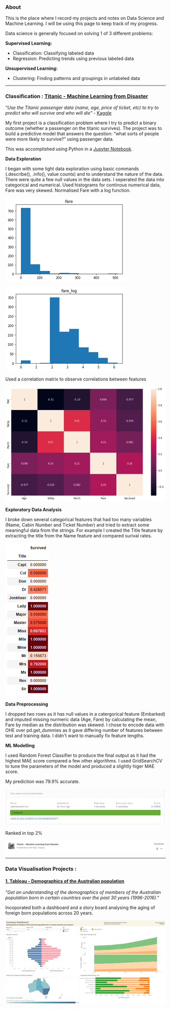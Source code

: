 ### About

This is the place where I record my projects and notes on Data Science and Machine Learning.  I will be using this page to keep track of my progress.

Data science is generally focused on solving 1 of 3 different problems:

**Supervised Learning:**
-	Classification: Classifying labeled data
-	Regression: Predicting trends using previous labeled data

**Unsupervised Learning:**
-	Clustering: Finding patterns and groupings in unlabeled data


-------------------------



### Classification : [Titanic - Machine Learning from Disaster](https://github.com/rx229/Tony_Portfolio/tree/main/Titanic)

*"Use the Titanic passenger data (name, age, price of ticket, etc) to try to predict who will survive and who will die"* - [Kaggle](https://www.kaggle.com/c/titanic)

My first project is a classification problem where I try to predict a binary outcome (whether a passenger on the titanic survives). The project was to build a predictive model that answers the question: “what sorts of people were more likely to survive?” using passenger data.

This was accomplished using Python in a [Jupyter Notebook](https://github.com/rx229/Tony_Portfolio/blob/main/Titanic/Titanic.ipynb). 


**Data Exploration**

I began with some light data exploration using basic commands (.describe(), .info(), value counts) and to understand the nature of the data. There were quite a few null values in the data sets.
I seperated the data into categorical and numerical.
Used histograms for continous numerical data, Fare was very skewed. Normalised Fare with a log function.


![image1](Images/skewed2.png)

![image2](Images/normal.png)

Used a correlation matrix to observe correlations between features

![image3](Images/Correlation%20Matrix.png)

**Exploratory Data Analysis**

I broke down several categorical features that had too many variables (Name, Cabin Number and Ticket Number) and tried to extract some meaningful data from the strings. For example I created the Title feature by extracting the title from the Name feature and compared surival rates.

![image4](Images/Feature.PNG)

**Data Preprocessing**

I dropped two rows as it has null values in a catergorical feature (Embarked) and imputed missing nurmeric data (Age, Fare) by calculating the mean, Fare by median as the distribution was skewed.
I chose to encode data with OHE over pd.get_dummies as it gave differing number of features between test and training data. I didn't want to manually fix feature lengths. 

**ML Modelling**

I used Random Forest Classifier to produce the final output as it had the highest MAE score compared a few other algorithms.
I used GridSearchCV to tune the parameters of the model and produced a slightly higer MAE score.

My prediction was 79.9% accurate.

![image5](Images/Results.PNG)

Ranked in top 2%

![image6](Images/top.PNG)


-------------------------

### Data Visualisation Projects : 

#### [1. Tableau - Demographics of the Australian population](https://github.com/rx229/Tony_Portfolio/blob/main/Data%20Visualisation/Visualisation_of_Australian_Demographic_Data.twbx)

*"Get an understanding of the demographics of members of the Australian population born in certain countries over the past 30 years (1996-2016)."* 

Incoporated both a dashboard and a story board analysing the aging of foreign born populations across 20 years.

![image7](Images/Dash.PNG)
